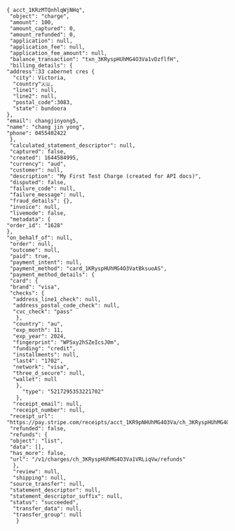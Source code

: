     { acct_1KRzMTQnhlqWjNHq",
     "object": "charge",
     "amount": 100,
     "amount_captured": 0,
     "amount_refunded": 0,
     "application": null,
     "application_fee": null,
     "application_fee_amount": null,
     "balance_transaction": "txn_3KRyspHUhMG4O3Va1vDzflfH",
     "billing_details": {
    "address":33 cabernet cres {
      "city": Victoria,
      "country"🇦🇺,
      "line1": null,
      "line2": null,
      "postal_code":3083,
      "state": bundoora
    },
    "email": changjinyong5,
    "name": "chang jin yong",
    "phone": 0455402422
     },
     "calculated_statement_descriptor": null,
     "captured": false,
     "created": 1644584995,
     "currency": "aud",
     "customer": null,
     "description": "My First Test Charge (created for API docs)",
     "disputed": false,
     "failure_code": null,
     "failure_message": null,
     "fraud_details": {},
     "invoice": null,
     "livemode": false,
     "metadata": {
    "order_id": "1628"
    },
    "on_behalf_of": null,
     "order": null,
     "outcome": null,
     "paid": true,
     "payment_intent": null,
     "payment_method": "card_1KRyspHUhMG4O3VatBksuoAS",
     "payment_method_details": {
     "card": {
     "brand": "visa",
     "checks": {
      "address_line1_check": null,
      "address_postal_code_check": null,
      "cvc_check": "pass"
       },
      "country": "au",
      "exp_month": 11,
      "exp_year": 2024,
      "fingerprint": "WPSxy2hSZeIcsJ0m",
      "funding": "credit",
      "installments": null,
      "last4": "1702",
      "network": "visa",
      "three_d_secure": null,
      "wallet": null
       },
         "type": "5217295353221702"
       },
      "receipt_email": null,
      "receipt_number": null,
     "receipt_url": "https://pay.stripe.com/receipts/acct_1KR9pNHUhMG4O3Va/ch_3KRyspHUhMG4O3Va1VRLiqVw/rcpt_L8FNskmbkdnyMwmtIZIPU40cKSJ9QmW",
     "refunded": false,
     "refunds": {
     "object": "list",
     "data": [],
     "has_more": false,
     "url": "/v1/charges/ch_3KRyspHUhMG4O3Va1VRLiqVw/refunds"
      },
      "review": null,
      "shipping": null,
     "source_transfer": null,
     "statement_descriptor": null,
     "statement_descriptor_suffix": null,
     "status": "succeeded",
      "transfer_data": null,
      "transfer_group": null
       }
